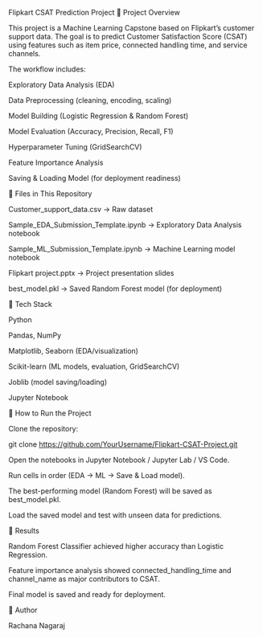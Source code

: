 Flipkart CSAT Prediction Project
🔹 Project Overview

This project is a Machine Learning Capstone based on Flipkart’s customer support data. The goal is to predict Customer Satisfaction Score (CSAT) using features such as item price, connected handling time, and service channels.

The workflow includes:

Exploratory Data Analysis (EDA)

Data Preprocessing (cleaning, encoding, scaling)

Model Building (Logistic Regression & Random Forest)

Model Evaluation (Accuracy, Precision, Recall, F1)

Hyperparameter Tuning (GridSearchCV)

Feature Importance Analysis

Saving & Loading Model (for deployment readiness)

🔹 Files in This Repository

Customer_support_data.csv → Raw dataset

Sample_EDA_Submission_Template.ipynb → Exploratory Data Analysis notebook

Sample_ML_Submission_Template.ipynb → Machine Learning model notebook

Flipkart project.pptx → Project presentation slides

best_model.pkl → Saved Random Forest model (for deployment)

🔹 Tech Stack

Python

Pandas, NumPy

Matplotlib, Seaborn (EDA/visualization)

Scikit-learn (ML models, evaluation, GridSearchCV)

Joblib (model saving/loading)

Jupyter Notebook

🔹 How to Run the Project

Clone the repository:

git clone https://github.com/YourUsername/Flipkart-CSAT-Project.git


Open the notebooks in Jupyter Notebook / Jupyter Lab / VS Code.

Run cells in order (EDA → ML → Save & Load model).

The best-performing model (Random Forest) will be saved as best_model.pkl.

Load the saved model and test with unseen data for predictions.

🔹 Results

Random Forest Classifier achieved higher accuracy than Logistic Regression.

Feature importance analysis showed connected_handling_time and channel_name as major contributors to CSAT.

Final model is saved and ready for deployment.

🔹 Author

Rachana Nagaraj
